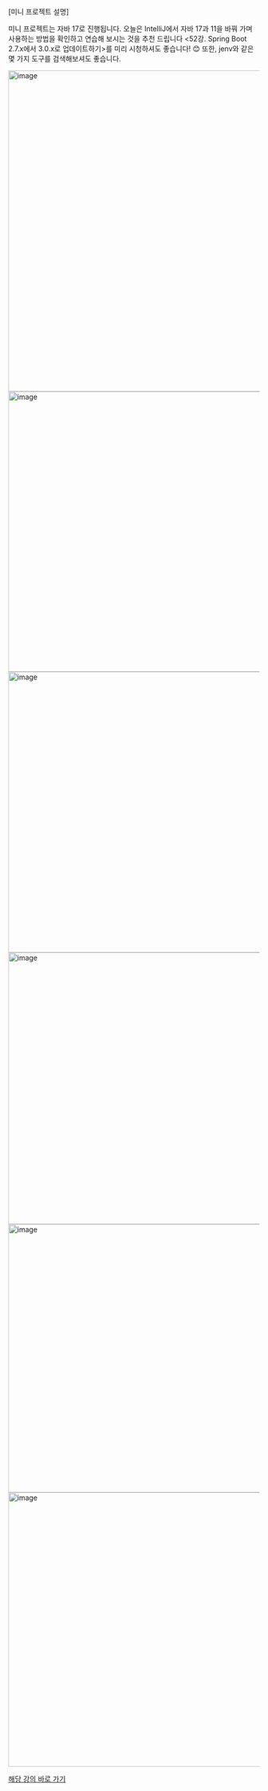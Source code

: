 [미니 프로젝트 설명]

미니 프로젝트는 자바 17로 진행됩니다. 오늘은 IntelliJ에서 자바 17과 11을 바꿔 가며 사용하는 방법을 확인하고 연습해 보시는 것을 추천 드립니다 <52강. Spring Boot 2.7.x에서 3.0.x로 업데이트하기>를 미리 시청하셔도 좋습니다! 😊 또한, jenv와 같은 몇 가지 도구를 검색해보셔도 좋습니다.
 
<img width="643" alt="image" src="https://github.com/JMboy713/miniProj-CommutingSys/assets/110653633/b646e4b1-5eb1-4521-be8e-d15a659ca946">

<img width="561" alt="image" src="https://github.com/JMboy713/miniProj-CommutingSys/assets/110653633/6e1b3052-701d-4492-b286-532056bab5b3">

<img width="562" alt="image" src="https://github.com/JMboy713/miniProj-CommutingSys/assets/110653633/4c2cfcc6-c221-49bf-9c77-6396d2a737cf">

<img width="544" alt="image" src="https://github.com/JMboy713/miniProj-CommutingSys/assets/110653633/abd26f9a-0be2-4e9e-99b4-7e2e8607c832">

<img width="537" alt="image" src="https://github.com/JMboy713/miniProj-CommutingSys/assets/110653633/af3a9e7e-da05-4abe-aff3-50eae1f67fe4">

<img width="549" alt="image" src="https://github.com/JMboy713/miniProj-CommutingSys/assets/110653633/c0cfeaee-77ea-46d5-b2d7-a9b5feff2da1">



<a href="https://www.inflearn.com/course/%EC%9E%90%EB%B0%94-%EC%8A%A4%ED%94%84%EB%A7%81%EB%B6%80%ED%8A%B8-%EC%84%9C%EB%B2%84%EA%B0%9C%EB%B0%9C-%EC%98%AC%EC%9D%B8%EC%9B%90/dashboard">해당 강의 바로 가기 </a>





